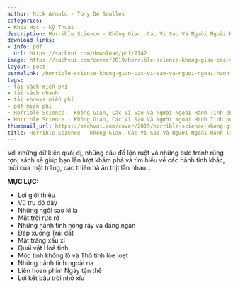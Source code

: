 ```yaml
---
author: Nick Arnold - Tony De Saulles
categories:
- Khoa Học - Kỹ Thuật
description: Horrible Science - Không Gian, Các Vì Sao Và Người Ngoài Hành Tinh
download_links:
- info: pdf
  url: https://sachvui.com/download/pdf/7142
image: https://sachvui.com/cover/2019/horrible-science-khong-gian-cac-vi-sao-va-nguoi-ngoai-hanh-tinh.jpg
layout: post
permalink: /horrible-science-khong-gian-cac-vi-sao-va-nguoi-ngoai-hanh-tinh.html
tags:
- tải sách miễn phí
- tải sách nhanh
- tải ebooks miễn phí
- pdf miễn phí
- Horrible Science - Không Gian, Các Vì Sao Và Người Ngoài Hành Tinh ebook
- Horrible Science - Không Gian, Các Vì Sao Và Người Ngoài Hành Tinh pdf
thumbnail_url: https://sachvui.com/cover/2019/horrible-science-khong-gian-cac-vi-sao-va-nguoi-ngoai-hanh-tinh.jpg
title: Horrible Science - Không Gian, Các Vì Sao Và Người Ngoài Hành Tinh
---
```


 <div class="item-desc text-justify"> <p>Với những dữ kiện quái dị, những câu đố lộn ruột và những bức tranh rùng rợn, sách sẽ giúp bạn lần lượt khám phá và tìm hiểu về các hành tinh khác, mùi của mặt trăng, các thiên hà ăn thịt lẫn nhau...</p><p><strong>MỤC LỤC:</strong></p><ul><li>Lời giới thiệu</li><li>Vũ trụ đó đây</li><li>Những ngôi sao kì lạ</li><li>Mặt trời rực rỡ</li><li>Những hành tinh nóng rãy và đáng ngán</li><li>Đáp xuống Trái đất</li><li>Mặt trăng xấu xí</li><li>Quái vật Hoả tinh</li><li>Mộc tinh khổng lồ và Thổ tinh lòe loẹt</li><li>Những hành tinh ngoài rìa</li><li>Liên hoan phim Ngày tận thế</li><li>Lời kết bầu trời nhỏ xíu</li></ul> </div>